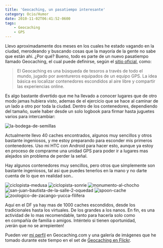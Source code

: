 ```yaml
---
title: 'Geocaching, un pasatiempo interesante'
category: Ocio/Humor
date: 2010-11-02T06:41:52-0600
tags:
    - Geocaching
    - GPS
---
```


Llevo aproximadamente dos meses en los cuales he estado vagando en la ciudad, merodeando y buscando cosas que la mayoría de la gente no sabe que están ahi. ¿Por qué? Bueno, todo es parte de un nuevo pasatiempo llamado Geocaching, el cual puede definirse, según el [sitio oficial](http://www.geocaching.com/), como:

> El Geocaching es una búsqueda de tesoros a través de todo el mundo, jugado por aventureros equipados de un equipo GPS. La idea básica es localizar contenedores escondidos al aire libre y compartir las experiencias online.

Es algo bastante divertido que me ha llevado a conocer lugares que de otro modo jamas hubiera visto, ademas de el ejercicio que se hace al caminar de un lado a otro por toda la ciudad. Dentro de los contenedores, dependiendo del tamaño, suele haber desde un solo logbook para firmar hasta juguetes varios para intercambiar:

![la-bodega-de-semillas](la-bodega-de-semillas.jpg 'La bodega de semillas')

Actualmente llevo 40 caches encontrados, algunos muy sencillos y otros bastante ingeniosos, y me estoy preparando para esconder mis primeros contenedores. Uso mi HTC con Android para hacer esto, aunque ya estoy en proceso de comprarme una unidad GPS para poder ir a lugares mas alejados sin problema de perder la señal.

Hay algunos contenedores muy sencillos, pero otros que simplemente son bastante ingeniosos, tal asi que puedes tenerlos en la mano y no darte cuenta de lo que en realidad son..

![ciclopista-medusa](ciclopista-medusa.jpg 'Ciclopista Medusa')
![ciclopista-sonrie](ciclopista-sonrie.jpg 'Ciclopista Sonrie')
![monumento-al-chocho](monumento-al-chocho.jpg 'Monumento al Chocho')
![san-juan-bautista-de-la-salle-2-oquedad](san-juan-bautista-de-la-salle-2-oquedad.jpg 'San Juan Bautista de la Salle 2 - Oquedad')
![spoon-cache](spoon-cache.jpg 'Spoon Cache')
![zoologico-de-zacango-yucca-filifera](zoologico-de-zacango-yucca-filifera.jpg 'Zoologico de Zacango - Yucca Filifera')

Aquí en el DF ya hay mas de 1000 caches escondidos, desde los tradicionales hasta los virtuales. De los grandes a los nanos. En fin, es una actividad de lo mas recomendable, tanto para hacerla solo como en compañía de familia o amigos. Inténtelo si tienen oportunidad, ¡verán que no se arrepienten!

Pueden ver [mi perfil](http://www.geocaching.com/profile/?guid=8514e7a9-28b0-4547-8ef2-26b7bf31fca8) en Geocaching.com y una galería de imágenes que he tomado durante este tiempo en el set de [Geocaching en Flickr](http://www.flickr.com/photos/oso96_2000/sets/72157625076985648/detail/).
